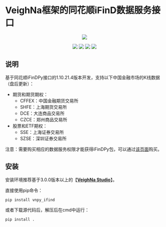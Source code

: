 # VeighNa框架的同花顺iFinD数据服务接口

<p align="center">
  <img src ="https://vnpy.oss-cn-shanghai.aliyuncs.com/vnpy-logo.png"/>
</p>

<p align="center">
    <img src ="https://img.shields.io/badge/version-1.0.2-blueviolet.svg"/>
    <img src ="https://img.shields.io/badge/platform-windows-yellow.svg"/>
    <img src ="https://img.shields.io/badge/python-3.7|3.8|3.9|3.10-blue.svg" />
    <img src ="https://img.shields.io/github/license/vnpy/vnpy.svg?color=orange"/>
</p>

## 说明

基于同花顺iFinDPy接口的1.10.21.4版本开发，支持以下中国金融市场的K线数据（盘后更新）：

* 期货和期货期权：
  * CFFEX：中国金融期货交易所
  * SHFE：上海期货交易所
  * DCE：大连商品交易所
  * CZCE：郑州商品交易所
* 股票和ETF期权：
  * SSE：上海证券交易所
  * SZSE：深圳证券交易所

注意：需要购买相应的数据服务权限才能获得iFinDPy包，可以通过[该页面](http://ft.10jqka.com.cn/)购买。


## 安装

安装环境推荐基于3.0.0版本以上的【[**VeighNa Studio**](https://www.vnpy.com)】。

直接使用pip命令：

```
pip install vnpy_ifind
```


或者下载源代码后，解压后在cmd中运行：

```
pip install .
```

